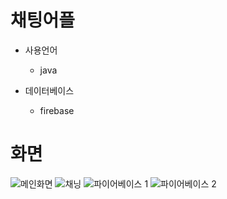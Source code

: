 # 채팅어플

- 사용언어
   - java

- 데이터베이스
   - firebase

# 화면
![메인화면](https://github.com/Kuan29/chat_app/assets/88146943/a458eb14-d9db-49aa-86b3-9f3a8349ca59)
![채닝](https://github.com/Kuan29/chat_app/assets/88146943/613fb529-d628-4cc8-b354-121f2eaca55b)
![파이어베이스 1](https://github.com/Kuan29/chat_app/assets/88146943/7f240624-10c3-4299-9790-366b35d55eb4)
![파이어베이스 2](https://github.com/Kuan29/chat_app/assets/88146943/8caf7588-cf57-4cdb-88b7-138f0d7576cc)
